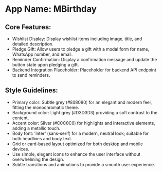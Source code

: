 # **App Name**: MBirthday

## Core Features:

- Wishlist Display: Display wishlist items including image, title, and detailed description.
- Pledge Gift: Allow users to pledge a gift with a modal form for name, WhatsApp number, and email.
- Reminder Confirmation: Display a confirmation message and update the button state upon pledging a gift.
- Backend Integration Placeholder: Placeholder for backend API endpoint to send reminders.

## Style Guidelines:

- Primary color: Subtle grey (#808080) for an elegant and modern feel, fitting the monochromatic theme.
- Background color: Light grey (#D3D3D3) providing a soft contrast to the content.
- Accent color: Silver (#C0C0C0) for highlights and interactive elements, adding a metallic touch.
- Body font: 'Inter' (sans-serif) for a modern, neutral look; suitable for both headlines and body text.
- Grid or card-based layout optimized for both desktop and mobile devices.
- Use simple, elegant icons to enhance the user interface without overwhelming the design.
- Subtle transitions and animations to provide a smooth user experience.